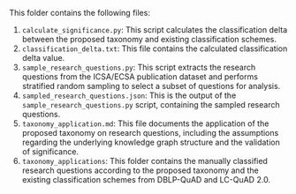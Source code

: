 This folder contains the following files:

1. `calculate_significance.py`: This script calculates the classification delta between the proposed taxonomy and existing classification schemes. 
2. `classification_delta.txt`: This file contains the calculated classification delta value.
3. `sample_research_questions.py`: This script extracts the research questions from the ICSA/ECSA publication dataset and performs stratified random sampling to select a subset of questions for analysis.
4. `sampled_research_questions.json`: This is the output of the `sample_research_questions.py` script, containing the sampled research questions.
5. `taxonomy_application.md`: This file documents the application of the proposed taxonomy on research questions, including the assumptions regarding the underlying knowledge graph structure and the validation of significance.
6. `taxonomy_applications`: This folder contains the manually classified research questions according to the proposed taxonomy and the existing classification schemes from DBLP-QuAD and LC-QuAD 2.0.